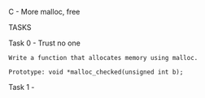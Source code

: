 C - More malloc, free

TASKS

Task 0 - Trust no one

	Write a function that allocates memory using malloc.

	Prototype: void *malloc_checked(unsigned int b);

Task 1 - 
